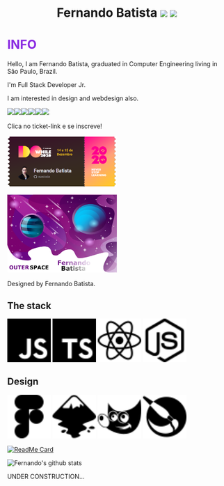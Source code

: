 <h1 align="center">Fernando Batista <img src="https://img.shields.io/github/followers/Nandosbx?style=social"/><span> </span><img src="https://img.shields.io/github/stars/Nandosbx?style=social"/><span></h1>


<h1 style="color: blueviolet">INFO</h1>

<p>Hello, I am Fernando Batista, graduated in Computer Engineering living in São Paulo, Brazil.

I'm Full Stack Developer Jr.

I am interested in design and webdesign also.

<p align="">
<a href="https://www.linkedin.com/in/Nandoxsb/"><img src="https://img.shields.io/badge/linkedin-%230077B5.svg?&style=for-the-badge&logo=linkedin&logoColor=white"/></a><a href="https://gitlab.com/Nandosbx"><img src="https://img.shields.io/badge/gitlab-%23330f63.svg?&style=for-the-badge&logo=gitlab&logoColor=white"/></a><a href="https://bitbucket.org/nandosbx/"><img src="https://img.shields.io/badge/bitbucket-%23330f63.svg?color=143864&style=for-the-badge&logo=bitbucket&logoColor=white"/></a><a href="#"><img src="https://img.shields.io/badge/WHATSAPP-25D366?&style=for-the-badge&logo=whatsapp&logoColor=white"/></a><a href="#"><img src="https://img.shields.io/badge/gmail-D14836?&style=for-the-badge&logo=gmail&logoColor=white"/></a><a href="https://www.instagram.com/nando.sbx"><img src="https://img.shields.io/badge/instagram-%23E4405F.svg?&style=for-the-badge&logo=instagram&logoColor=white"/></a>
</p>

<p>Clica no ticket-link e se inscreve!</p>
<p align="">
<a href="https://dowhile.rocketseat.com.br/inscricao/convite/nandosbx"><img src="https://github.com/Nandosbx/Nandosbx/blob/master/.github/dowhile2020.png?raw=true" width="50%" height="50%"/></a>
</p>



<p align="">
<img src="https://github.com/Nandosbx/Nandosbx/blob/master/.github/outerspace.png?raw=true" width="50%" height="50%"/>
</p>

<p align="">
Designed by Fernando Batista.
</p>

<h2>The stack</h2>
<p align="">
<img src="https://raw.githubusercontent.com/Nandosbx/Nandosbx/ac443313f81c3d4a8d16fdf74c654183c5b94dcc/.github/javascript.svg"width="100px" height="100px"/>
<img src="https://raw.githubusercontent.com/Nandosbx/Nandosbx/ac443313f81c3d4a8d16fdf74c654183c5b94dcc/.github/typescript.svg"width="100px" height="100px"/>
<img src="https://raw.githubusercontent.com/Nandosbx/Nandosbx/ac443313f81c3d4a8d16fdf74c654183c5b94dcc/.github/react.svg" width="100px" height="100px"/>
<img src="https://raw.githubusercontent.com/Nandosbx/Nandosbx/ac443313f81c3d4a8d16fdf74c654183c5b94dcc/.github/node-dot-js.svg"width="100px" height="100px"/>
</p>

<h2>Design</h2>
<p align="">
<img src="https://raw.githubusercontent.com/Nandosbx/Nandosbx/70bc2b15ad5c8baea10076ed8c56d1b7db6fc04a/.github/figma.svg"width="100px" height="100px"/>
<img src="https://raw.githubusercontent.com/Nandosbx/Nandosbx/ac443313f81c3d4a8d16fdf74c654183c5b94dcc/.github/inkscape.svg"width="100px" height="100px"/>
<img src="https://raw.githubusercontent.com/Nandosbx/Nandosbx/ed7fa970564d548193a266f7c2192d67483d59b6/.github/gimp.svg" width="100px" height="100px"/> <img src="https://raw.githubusercontent.com/Nandosbx/Nandosbx/d9af8fc11681ec2e3965547daf834fde8a7c4136/.github/krita.svg" width="100px" height="100px"/>
</p>

[![ReadMe Card](https://github-readme-stats.vercel.app/api/pin/?username=Nandosbx&repo=Design&theme=dracula&show_icons=true)](https://github.com/Nandosbx/Design)

![Fernando's github stats](https://github-readme-stats.vercel.app/api?username=Nandosbx&theme=dracula&show_icons=true)


<p> UNDER CONSTRUCTION...</p>
